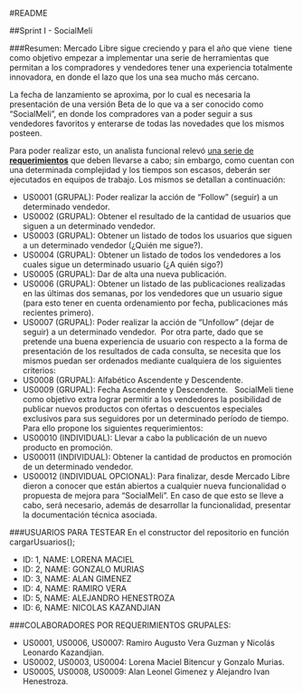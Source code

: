 #README

##Sprint I - SocialMeli

###Resumen:
Mercado Libre sigue creciendo y para el año que viene  tiene como objetivo empezar a implementar una serie de herramientas que permitan a los compradores y vendedores tener una experiencia totalmente innovadora, en donde el lazo que los una sea mucho más cercano.

La fecha de lanzamiento se aproxima, por lo cual es necesaria la presentación de una versión Beta de lo que va a ser conocido como “SocialMeli”, en donde los compradores van a poder seguir a sus vendedores favoritos y enterarse de todas las novedades que los mismos posteen.

Para poder realizar esto, un analista funcional relevó [una serie de **requerimientos**](https://docs.google.com/document/d/1Q-xGaOMPij-qk_gMvcN0Sk0isbCPqjJS/) que deben llevarse a cabo; sin embargo, como cuentan con una determinada complejidad y los tiempos son escasos, deberán ser ejecutados en equipos de trabajo. Los mismos se detallan a continuación:

- US0001 (GRUPAL): Poder realizar la acción de “Follow” (seguir) a un determinado vendedor.
- US0002 (GRUPAL): Obtener el resultado de la cantidad de usuarios que siguen a un determinado vendedor.
- US0003 (GRUPAL): Obtener un listado de todos los usuarios que siguen a un determinado vendedor (¿Quién me sigue?).
- US0004 (GRUPAL): Obtener un listado de todos los vendedores a los cuales sigue un determinado usuario (¿A quién sigo?)
- US0005 (GRUPAL): Dar de alta una nueva publicación.
- US0006 (GRUPAL): Obtener un listado de las publicaciones realizadas en las últimas dos semanas, por los vendedores que un usuario sigue (para esto tener en cuenta ordenamiento por fecha, publicaciones más recientes primero).
- US0007 (GRUPAL): Poder realizar la acción de “Unfollow” (dejar de seguir) a un determinado vendedor.  Por otra parte, dado que se pretende una buena experiencia de usuario con respecto a la forma de presentación de los resultados de cada consulta, se necesita que los mismos puedan ser ordenados mediante cualquiera de los siguientes criterios:
- US0008 (GRUPAL): Alfabético Ascendente y Descendente.
- US0009 (GRUPAL): Fecha Ascendente y Descendente.   SocialMeli tiene como objetivo extra lograr permitir a los vendedores la posibilidad de publicar nuevos productos con ofertas o descuentos especiales exclusivos para sus seguidores por un determinado período de tiempo. Para ello propone los siguientes requerimientos:
- US00010 (INDIVIDUAL): Llevar a cabo la publicación de un nuevo producto en promoción.
- US00011 (INDIVIDUAL): Obtener la cantidad de productos en promoción de un determinado vendedor.
- US00012 (INDIVIDUAL OPCIONAL): Para finalizar, desde Mercado Libre dieron a conocer que están abiertos a cualquier nueva funcionalidad o propuesta de mejora para “SocialMeli”. En caso de que esto se lleve a cabo, será necesario, además de desarrollar la funcionalidad, presentar la documentación técnica asociada.


###USUARIOS PARA TESTEAR
En el constructor del repositorio en función cargarUsuarios();
- ID: 1, NAME: LORENA MACIEL
- ID: 2, NAME: GONZALO MURIAS
- ID: 3, NAME: ALAN GIMENEZ
- ID: 4, NAME: RAMIRO VERA
- ID: 5, NAME: ALEJANDRO HENESTROZA
- ID: 6, NAME: NICOLAS KAZANDJIAN

###COLABORADORES POR REQUERIMIENTOS GRUPALES:
- US0001, US0006, US0007: Ramiro Augusto Vera Guzman y Nicolás Leonardo Kazandjian.
- US0002, US0003, US0004: Lorena Maciel Bitencur y Gonzalo Murias.
- US0005, US0008, US0009: Alan Leonel Gimenez y Alejandro Ivan Henestroza.